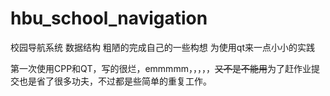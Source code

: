 # hbu_school_navigation
校园导航系统 数据结构 粗陋的完成自己的一些构想 为使用qt来一点小小的实践

第一次使用CPP和QT，写的很烂，emmmmm，，，，，~~又不是不能用~~为了赶作业提交也是省了很多功夫，不过都是些简单的重复工作。

